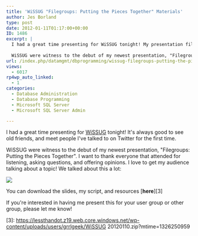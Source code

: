 ```yaml
---
title: 'WiSSUG "Filegroups: Putting the Pieces Together" Materials'
author: Jes Borland
type: post
date: 2012-01-11T01:17:00+00:00
ID: 1486
excerpt: |
  I had a great time presenting for WiSSUG tonight! My presentation files can be downloaded here. 
  
  WiSSUG were witness to the debut of my newest presentation, "Filegroups: Putting the Pieces Together&hellip;
url: /index.php/datamgmt/dbprogramming/wissug-filegroups-putting-the-pieces/
views:
  - 6017
rp4wp_auto_linked:
  - 1
categories:
  - Database Administration
  - Database Programming
  - Microsoft SQL Server
  - Microsoft SQL Server Admin

---
```

I had a great time presenting for [WiSSUG][1] tonight! It's always good to see old friends, and meet people I've talked to on Twitter for the first time. 

WiSSUG were witness to the debut of my newest presentation, "Filegroups: Putting the Pieces Together". I want to thank everyone that attended for listening, asking questions, and offering opinions. I love to get my audience talking about a topic! We talked about this a lot: 

![][2]

You can download the slides, my script, and resources [**here**][3] 

If you're interested in having me present this for your user group or other group, please let me know!

 [1]: http://wisconsin.sqlpass.org/
 [2]: http://www.mmpworld.com/wp-content/uploads/2010/05/legos.jpg ""
 [3]: https://lessthandot.z19.web.core.windows.net/wp-content/uploads/users/grrlgeek/WiSSUG 20120110.zip?mtime=1326250959